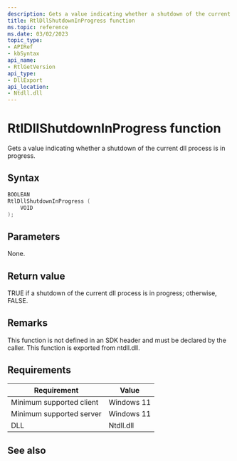 ```yaml
---
description: Gets a value indicating whether a shutdown of the current dll process is in progress.
title: RtlDllShutdownInProgress function
ms.topic: reference
ms.date: 03/02/2023
topic_type: 
- APIRef
- kbSyntax
api_name: 
- RtlGetVersion
api_type: 
- DllExport
api_location: 
- Ntdll.dll
---
```


# RtlDllShutdownInProgress function

Gets a value indicating whether a shutdown of the current dll process is in progress.

## Syntax


```C++
BOOLEAN
RtlDllShutdownInProgress (
    VOID
);
```



## Parameters

None.

## Return value

TRUE if a shutdown of the current dll process is in progress; otherwise, FALSE.

## Remarks

This function is not defined in an SDK header and must be declared by the caller. This function is exported from ntdll.dll.

## Requirements



| Requirement | Value |
|-------------------------------------|----------------------------------------------------------------------------------------------------------------------------------------------------------|
| Minimum supported client | Windows 11 |
| Minimum supported server | Windows 11 |
| DLL | Ntdll.dll |



## See also



 

 
